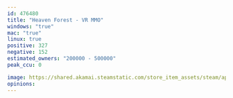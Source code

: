 ```yaml
---
id: 476480
title: "Heaven Forest - VR MMO"
windows: "true"
mac: "true"
linux: true
positive: 327
negative: 152
estimated_owners: "200000 - 500000"
peak_ccu: 0

image: https://shared.akamai.steamstatic.com/store_item_assets/steam/apps/476480/header.jpg?t=1685723492
opinions:
---
```

